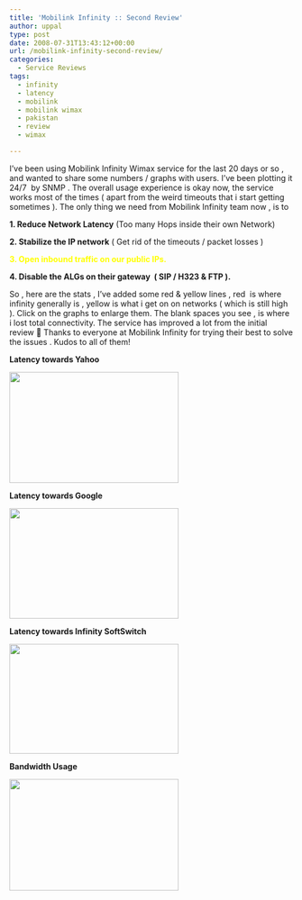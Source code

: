 ```yaml
---
title: 'Mobilink Infinity :: Second Review'
author: uppal
type: post
date: 2008-07-31T13:43:12+00:00
url: /mobilink-infinity-second-review/
categories:
  - Service Reviews
tags:
  - infinity
  - latency
  - mobilink
  - mobilink wimax
  - pakistan
  - review
  - wimax

---
```

I&#8217;ve been using Mobilink Infinity Wimax service for the last 20 days or so , and wanted to share some numbers / graphs with users. I&#8217;ve been plotting it 24/7  by SNMP . The overall usage experience is okay now, the service works most of the times ( apart from the weird timeouts that i start getting sometimes ). The only thing we need from Mobilink Infinity team now , is to

**1. Reduce Network Latency** (Too many Hops inside their own Network)

**2. Stabilize the IP network** ( Get rid of the timeouts / packet losses )

<span style="color:#ffff00;"><strong>3. Open inbound traffic on our public IPs.</strong></span>

**4. Disable the ALGs on their gateway  ( SIP / H323 & FTP ).**

So , here are the stats , I&#8217;ve added some red & yellow lines , red  is where infinity generally is , yellow is what i get on on networks ( which is still high ). Click on the graphs to enlarge them. The blank spaces you see , is where i lost total connectivity. The service has improved a lot from the initial review 🙂 Thanks to everyone at Mobilink Infinity for trying their best to solve the issues . Kudos to all of them!

**Latency towards Yahoo**

[<img class="aligncenter size-medium wp-image-28" src="http://taichiman.files.wordpress.com/2008/07/to-yahoo.jpg?w=300" alt="" width="300" height="197" />][1]

**Latency towards Google**

[<img class="aligncenter size-medium wp-image-26" src="http://taichiman.files.wordpress.com/2008/07/to-google.jpg?w=300" alt="" width="300" height="196" />][2]

**Latency towards Infinity SoftSwitch** 

[<img class="aligncenter size-medium wp-image-27" src="http://taichiman.files.wordpress.com/2008/07/to-softx3000.jpg?w=300" alt="" width="300" height="195" />][3]

**Bandwidth Usage**

[<img class="aligncenter size-medium wp-image-29" src="http://taichiman.files.wordpress.com/2008/07/bw-usage-red-in-green-out.jpg?w=300" alt="" width="300" height="198" />][4]

<!-- AdSense Now! Lite: PreFiltered - NoAds [ WP is not in the loop. ] -->

 [1]: http://taichiman.files.wordpress.com/2008/07/to-yahoo.jpg
 [2]: http://taichiman.files.wordpress.com/2008/07/to-google.jpg
 [3]: http://taichiman.files.wordpress.com/2008/07/to-softx3000.jpg
 [4]: http://taichiman.files.wordpress.com/2008/07/bw-usage-red-in-green-out.jpg